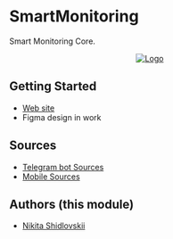 # SmartMonitoring

Smart Monitoring Core.
<div align="center">
 <p>
 <a href="https://sm.kaboom.pro">
 <img src="https://avatars.githubusercontent.com/u/149778247?s=400&u=dc01172856b0d0781adf5ee025c304599fe8f042&v=4" alt="Logo">
 </a>
 </p>
</div>

## Getting Started

- [Web site](https://sm.kaboom.pro)
- Figma design in work

## Sources
- [Telegram bot Sources](https://github.com/bryanskfsp/SmartMonitoring.bot)
- [Mobile Sources](https://github.com/bryanskfsp/SmartMonitoring.android)

## Authors (this module)

- [Nikita Shidlovskii](https://github.com/1thenikita)
